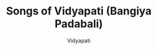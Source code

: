 ---
title: "Songs of Vidyapati (Bangiya Padabali)"
author: ["Vidyapati"]
year: 1400
language: ["Maithili", "Bengali", "English"]
genre: ["Devotional Poetry", "Regional Literature", "Poetry Collection"]
description: "Vidyapati Thakur's pad-kirtan songs represent medieval India's most exquisite Vaishnava lyric poetry, depicting Radha and Krishna's divine love through sensuous yet spiritual Maithili verses that profoundly influenced Bengali, Hindi, and Odia devotional traditions. Composed in 14th-15th century Mithila (modern Bihar-Nepal border region), these padas (songs) employ vernacular Maithili enriched with Sanskrit borrowings to portray Krishna and Radha's multifaceted relationship—longing, jealousy, separation, union, and transcendent devotion. Vidyapati's genius lay in fusing erotic aesthetics (shringara rasa) with bhakti devotion, making divine love accessible through earthly passion's imagery. The songs influenced Chaitanya Mahaprabhu's ecstatic Bengali Vaishnavism, Jayadeva's Gita Govinda tradition, and regional pad-kirtan performance cultures. Ananda Coomaraswamy and Arun Sen's English translation introduced these lyrical masterpieces to global audiences, revealing Vidyapati's sophistication in depicting feminine psychology and devotional eroticism."
collections: ['devotional-poetry', 'regional-literature', 'medieval-india', 'poetry-collection', 'devotional-literature']
sources:
  - name: "Project Gutenberg (Coomaraswamy & Sen translation)"
    url: "https://www.gutenberg.org/ebooks/38174"
    type: "other"
references:
  - name: "Wikipedia: Vidyapati"
    url: "https://en.wikipedia.org/wiki/Vidyapati"
    type: "wikipedia"
  - name: "Wikipedia: Maithili language"
    url: "https://en.wikipedia.org/wiki/Maithili_language"
    type: "wikipedia"
  - name: "Wikipedia: Radha Krishna"
    url: "https://en.wikipedia.org/wiki/Radha_Krishna"
    type: "wikipedia"
  - name: "Wikipedia: Chaitanya Mahaprabhu"
    url: "https://en.wikipedia.org/wiki/Chaitanya_Mahaprabhu"
    type: "wikipedia"
  - name: "Open Library: Songs of Vidyapati (Bangiya"
    url: "https://openlibrary.org/search?q=Songs+of+Vidyapati+Bangiya+Padabali+year+Vidyapati"
    type: "other"
featured: false
publishDate: 2025-10-30
tags: ['bengali', 'poetry-collection', 'religious']
---